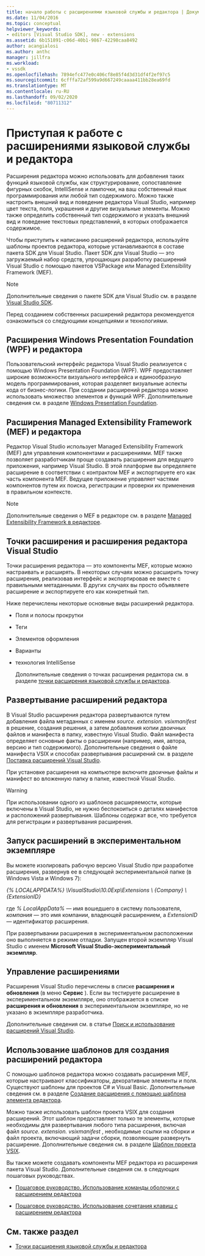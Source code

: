 ```yaml
---
title: начало работы с расширениями языковой службы и редактора | Документация Майкрософт
ms.date: 11/04/2016
ms.topic: conceptual
helpviewer_keywords:
- editors [Visual Studio SDK], new - extensions
ms.assetid: 6b151891-c06d-40b1-9867-42298caa8492
author: acangialosi
ms.author: anthc
manager: jillfra
ms.workload:
- vssdk
ms.openlocfilehash: 7894efc477e0c406cf8e85f4d3d31df4f2ef97c5
ms.sourcegitcommit: 6cfffa72af599a9d667249caaaa411bb28ea69fd
ms.translationtype: MT
ms.contentlocale: ru-RU
ms.lasthandoff: 09/02/2020
ms.locfileid: "80711312"
---
```

# <a name="get-started-with-language-service-and-editor-extensions"></a>Приступая к работе с расширениями языковой службы и редактора
Расширения редактора можно использовать для добавления таких функций языковой службы, как структурирование, сопоставление фигурных скобок, IntelliSense и лампочки, на ваш собственный язык программирования или любой тип содержимого. Можно также настроить внешний вид и поведение редактора Visual Studio, например цвет текста, поля, украшения и другие визуальные элементы. Можно также определить собственный тип содержимого и указать внешний вид и поведение текстовых представлений, в которых отображается содержимое.

 Чтобы приступить к написанию расширений редактора, используйте шаблоны проектов редактора, которые устанавливаются в составе пакета SDK для Visual Studio. Пакет SDK для Visual Studio — это загружаемый набор средств, упрощающих разработку расширений Visual Studio с помощью пакетов VSPackage или Managed Extensibility Framework (MEF).

> [!NOTE]
> Дополнительные сведения о пакете SDK для Visual Studio см. в разделе [Visual Studio SDK](../extensibility/visual-studio-sdk.md).

 Перед созданием собственных расширений редактора рекомендуется ознакомиться со следующими концепциями и технологиями.

## <a name="the-windows-presentation-foundation-wpf-and-editor-extensions"></a>Расширения Windows Presentation Foundation (WPF) и редактора
 Пользовательский интерфейс редактора Visual Studio реализуется с помощью Windows Presentation Foundation (WPF). WPF предоставляет широкие возможности визуального интерфейса и единообразную модель программирования, которая разделяет визуальные аспекты кода от бизнес-логики. При создании расширений редактора можно использовать множество элементов и функций WPF. Дополнительные сведения см. в разделе [Windows Presentation Foundation](/dotnet/framework/wpf/index).

## <a name="the-managed-extensibility-framework-mef-and-editor-extensions"></a>Расширения Managed Extensibility Framework (MEF) и редактора
 Редактор Visual Studio использует Managed Extensibility Framework (MEF) для управления компонентами и расширениями. MEF также позволяет разработчикам проще создавать расширения для ведущего приложения, например Visual Studio. В этой платформе вы определяете расширение в соответствии с контрактом MEF и экспортируете его как часть компонента MEF. Ведущее приложение управляет частями компонентов путем их поиска, регистрации и проверки их применения в правильном контексте.

> [!NOTE]
> Дополнительные сведения о MEF в редакторе см. в разделе [Managed Extensibility Framework в редакторе](../extensibility/managed-extensibility-framework-in-the-editor.md).

## <a name="visual-studio-editor-extension-points-and-extensions"></a>Точки расширения и расширения редактора Visual Studio
 Точки расширения редактора — это компоненты MEF, которые можно настраивать и расширять. В некоторых случаях можно расширить точку расширения, реализовав интерфейс и экспортировав ее вместе с правильными метаданными. В других случаях вы просто объявляете расширение и экспортируете его как конкретный тип.

 Ниже перечислены некоторые основные виды расширений редактора.

- Поля и полосы прокрутки

- Теги

- Элементов оформления

- Варианты

- технология IntelliSense

  Дополнительные сведения о точках расширения редактора см. в разделе [точки расширения языковой службы и редактора](../extensibility/language-service-and-editor-extension-points.md).

## <a name="deploying-editor-extensions"></a>Развертывание расширений редактора
 В Visual Studio расширения редактора развертываются путем добавления файла метаданных с именем *source. extension. vsixmanifest* в решение, создания решения, а затем добавления копии двоичных файлов и манифеста в папку, известную Visual Studio. Файл манифеста определяет основные факты о расширении (например, имя, автора, версию и тип содержимого). Дополнительные сведения о файле манифеста VSIX и способах развертывания расширений см. в разделе [Поставка расширений Visual Studio](../extensibility/shipping-visual-studio-extensions.md).

 При установке расширения на компьютере включите двоичные файлы и манифест во вложенную папку в папке, известной Visual Studio.

> [!WARNING]
> При использовании одного из шаблонов расширяемости, которые включены в Visual Studio, не нужно беспокоиться о деталях манифестов и расположений развертывания. Шаблоны содержат все, что требуется для регистрации и развертывания расширения.

## <a name="run-extensions-in-the-experimental-instance"></a>Запуск расширений в экспериментальном экземпляре
 Вы можете изолировать рабочую версию Visual Studio при разработке расширения, развернув ее в следующей экспериментальной папке (в Windows Vista и Windows 7):

 *{% LOCALAPPDATA%} \VisualStudio\10.0Exp\Extensions \\ {Company} \\ {ExtensionID}*

 где *% LocalAppData%* — имя вошедшего в систему пользователя, *компания* — это имя компании, владеющей расширением, а *ExtensionID* — идентификатор расширения.

 При развертывании расширения в экспериментальном расположении оно выполняется в режиме отладки. Запущен второй экземпляр Visual Studio с именем **Microsoft Visual Studio-экспериментальный экземпляр**.

## <a name="manage-extensions"></a>Управление расширениями
 Расширения Visual Studio перечислены в списке **расширения и обновления** (в меню **Сервис** ). Если вы тестируете расширение в экспериментальном экземпляре, оно отображается в списке **расширения и обновления** в экспериментальном экземпляре, но не указано в экземпляре разработчика.

 Дополнительные сведения см. в статье [Поиск и использование расширений Visual Studio](../ide/finding-and-using-visual-studio-extensions.md).

## <a name="use-templates-to-create-editor-extensions"></a>Использование шаблонов для создания расширений редактора
 С помощью шаблонов редактора можно создавать расширения MEF, которые настраивают классификаторы, декоративные элементы и поля. Существуют шаблоны для проектов C# и Visual Basic. Дополнительные сведения см. в разделе [Создание расширения с помощью шаблона элемента редактора](../extensibility/creating-an-extension-with-an-editor-item-template.md).

 Можно также использовать шаблон проекта VSIX для создания расширений. Этот шаблон предоставляет только те элементы, которые необходимы для развертывания любого типа расширения, включая файл *source. extension. vsixmanifest* , необходимые ссылки на сборки и файл проекта, включающий задачи сборки, позволяющие развернуть расширение. Дополнительные сведения см. в разделе [Шаблон проекта VSIX](../extensibility/vsix-project-template.md).

 Вы также можете создавать компоненты MEF редактора из расширения пакета Visual Studio. Дополнительные сведения см. в следующих пошаговых руководствах.

- [Пошаговое руководство. Использование команды оболочки с расширением редактора](../extensibility/walkthrough-using-a-shell-command-with-an-editor-extension.md)

- [Пошаговое руководство. Использование сочетания клавиш с расширением редактора](../extensibility/walkthrough-using-a-shortcut-key-with-an-editor-extension.md)

## <a name="see-also"></a>См. также раздел
- [Точки расширения языковой службы и редактора](../extensibility/language-service-and-editor-extension-points.md)
